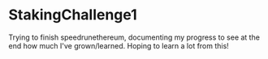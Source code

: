 # StakingChallenge1
Trying to finish speedrunethereum, documenting my progress to see at the end how much I've grown/learned. Hoping to learn a lot from this!
